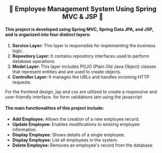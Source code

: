 <h2 align="center">🌟 Employee Management System Using Spring MVC & JSP 🌟</h2>
<h4>This project is developed using Spring MVC, Spring Data JPA, and JSP, and is organized into four distinct layers:</h4>
<ol>
  <li><b>Service Layer: </b> This layer is responsible for implementing the business logic.</li>
  <li><b>Repository Layer: </b> It contains repository interfaces used to perform database operations.</li>
  <li><b>Model Layer: </b> This layer includes POJO (Plain Old Java Object) classes that represent entities and are used to create objects.</li>
  <li><b>Controller Layer: </b> It manages the URLs and handles incoming HTTP requests.</li>
</ol> 
<p>
  For the frontend design, jsp and css are utilized to create a responsive and user-friendly interface.
  for form validations iam using the javascript
</p>
<h4>The main functionalities of this project include:</h4>
<ul>
  <li><b>Add Employee: </b> Allows the creation of a new employee record.</li>
  <li><b>Update Employee: </b> Enables modifications to existing employee information.</li>
  <li><b>Display Employee: </b> Shows details of a single employee.</li>
  <li><b>Display Employee: </b> List all employees in the system. </li>
  <li><b>Delete Employee: </b> Removes an employee's record from the database</li>
</ul>
